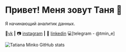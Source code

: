 # Привет! Меня зовут Таня 👋  
Я начинающий аналитик данных.  

👤[vk][vk] **|** 
📷 [instagram][instagram] **|** 
👔 [linkedin][linkedin]
💻[telegram - @tmin_e]

[banner]: https://raw.githubusercontent.com/bradgarropy/bradgarropy/master/banner.png
[instagram]: https://instagram.com/bradgarropy
[linkedin]: https://linkedin.com/in/bradgarropy
[vk]: https://vk.com/tmin_e

![Tatiana  Minko GitHub stats](https://github-readme-stats.vercel.app/api?username=tmin-e&show_icons=true&theme=dracula)
